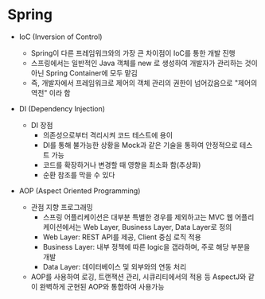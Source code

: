 # Spring

* IoC (Inversion of Control)
  * Spring이 다른 프레임워크와의 가장 큰 차이점이 IoC를 통한 개발 진행
  * 스프링에서는 일반적인 Java 객체를 new 로 생성하여 개발자가 관리하는 것이 아닌 Spring Container에 모두 맡김
  * 즉, 개발자에서 프레임워크로 제어의 객체 관리의 권한이 넘어갔음으로 "제어의 역전" 이라 함

* DI (Dependency Injection)
  * DI 장점
    * 의존성으로부터 격리시켜 코드 테스트에 용이
    * DI를 통해 불가능한 상황을 Mock과 같은 기술을 통하여 안정적으로 테스트 가능
    * 코드를 확장하거나 변경할 때 영향을 최소화 함(추상화)
    * 순환 참조를 막을 수 있다

* AOP (Aspect Oriented Programming)
  * 관점 지향 프로그래밍
    * 스프링 어플리케이션은 대부분 특별한 경우를 제외하고는 MVC 웹 어플리케이션에서는 Web Layer, Business Layer, Data Layer로 정의
    * Web Layer: REST API를 제공, Client 중심 로직 적용
    * Business Layer: 내부 정책에 따른 logic을 갭라하며, 주로 해당 부분을 개발
    * Data Layer: 데이터베이스 및 외부와의 연동 처리
  * AOP를 사용하여 로깅, 트랜잭션 관리, 시큐리티에서의 적용 등 AspectJ와 같이 완벽하게 군현된 AOP와 통합하여 사용가능
